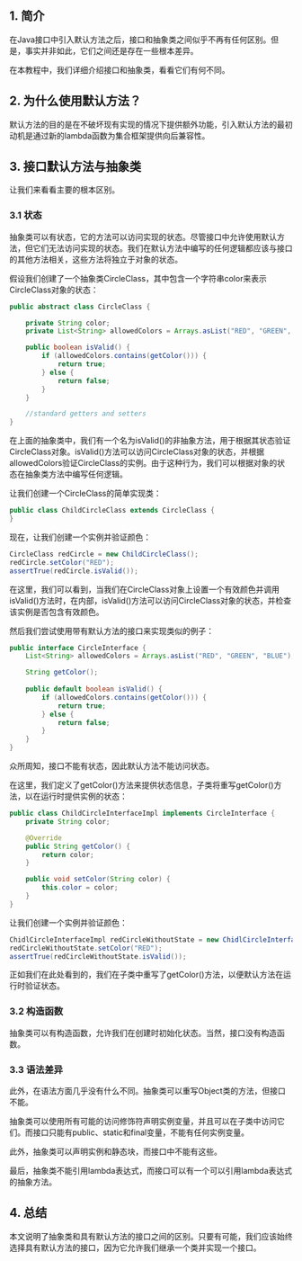 ## 1. 简介

在Java接口中引入默认方法之后，接口和抽象类之间似乎不再有任何区别。但是，事实并非如此，它们之间还是存在一些根本差异。

在本教程中，我们详细介绍接口和抽象类，看看它们有何不同。

## 2. 为什么使用默认方法？

默认方法的目的是在不破坏现有实现的情况下提供额外功能，引入默认方法的最初动机是通过新的lambda函数为集合框架提供向后兼容性。

## 3. 接口默认方法与抽象类

让我们来看看主要的根本区别。

### 3.1 状态

抽象类可以有状态，它的方法可以访问实现的状态。尽管接口中允许使用默认方法，但它们无法访问实现的状态。我们在默认方法中编写的任何逻辑都应该与接口的其他方法相关，这些方法将独立于对象的状态。

假设我们创建了一个抽象类CircleClass，其中包含一个字符串color来表示CircleClass对象的状态：

```java
public abstract class CircleClass {

    private String color;
    private List<String> allowedColors = Arrays.asList("RED", "GREEN", "BLUE");

    public boolean isValid() {
        if (allowedColors.contains(getColor())) {
            return true;
        } else {
            return false;
        }
    }

    //standard getters and setters
}
```

在上面的抽象类中，我们有一个名为isValid()的非抽象方法，用于根据其状态验证CircleClass对象。isValid()方法可以访问CircleClass对象的状态，并根据allowedColors验证CircleClass的实例。由于这种行为，我们可以根据对象的状态在抽象类方法中编写任何逻辑。

让我们创建一个CircleClass的简单实现类：

```java
public class ChildCircleClass extends CircleClass {
}
```

现在，让我们创建一个实例并验证颜色：

```java
CircleClass redCircle = new ChildCircleClass();
redCircle.setColor("RED");
assertTrue(redCircle.isValid());
```

在这里，我们可以看到，当我们在CircleClass对象上设置一个有效颜色并调用isValid()方法时，在内部，isValid()方法可以访问CircleClass对象的状态，并检查该实例是否包含有效颜色。

然后我们尝试使用带有默认方法的接口来实现类似的例子：

```java
public interface CircleInterface {
    List<String> allowedColors = Arrays.asList("RED", "GREEN", "BLUE");

    String getColor();
    
    public default boolean isValid() {
        if (allowedColors.contains(getColor())) {
            return true;
        } else {
            return false;
        }
    }
}
```

众所周知，接口不能有状态，因此默认方法不能访问状态。

在这里，我们定义了getColor()方法来提供状态信息，子类将重写getColor()方法，以在运行时提供实例的状态：

```java
public class ChildCircleInterfaceImpl implements CircleInterface {
	private String color;

	@Override
	public String getColor() {
		return color;
	}

	public void setColor(String color) {
		this.color = color;
	}
}
```

让我们创建一个实例并验证颜色：

```java
ChidlCircleInterfaceImpl redCircleWithoutState = new ChidlCircleInterfaceImpl();
redCircleWithoutState.setColor("RED");
assertTrue(redCircleWithoutState.isValid());
```

正如我们在此处看到的，我们在子类中重写了getColor()方法，以便默认方法在运行时验证状态。

### 3.2 构造函数

抽象类可以有构造函数，允许我们在创建时初始化状态。当然，接口没有构造函数。

### 3.3 语法差异

此外，在语法方面几乎没有什么不同。抽象类可以重写Object类的方法，但接口不能。

抽象类可以使用所有可能的访问修饰符声明实例变量，并且可以在子类中访问它们。而接口只能有public、static和final变量，不能有任何实例变量。

此外，抽象类可以声明实例和静态块，而接口中不能有这些。

最后，抽象类不能引用lambda表达式，而接口可以有一个可以引用lambda表达式的抽象方法。

## 4. 总结

本文说明了抽象类和具有默认方法的接口之间的区别。只要有可能，我们应该始终选择具有默认方法的接口，因为它允许我们继承一个类并实现一个接口。
